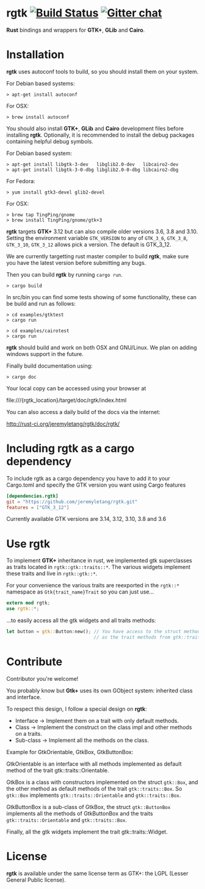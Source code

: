 rgtk [![Build Status](https://travis-ci.org/jeremyletang/rgtk.svg?branch=master)](https://travis-ci.org/jeremyletang/rgtk) [![Gitter chat](https://badges.gitter.im/jeremyletang/rgtk.png)](https://gitter.im/jeremyletang/rgtk)
====

__Rust__ bindings and wrappers for __GTK+__, __GLib__ and __Cairo__.

Installation
============

__rgtk__ uses autoconf tools to build, so you should install them on your system.


For Debian based systems:
```Shell
> apt-get install autoconf
```

For OSX:
```Shell
> brew install autoconf
```

You should also install __GTK+__, __GLib__ and __Cairo__ development files before installing __rgtk__. Optionally, it is recommended to install the debug packages containing helpful debug symbols.

For Debian based system:
```Shell
> apt-get install libgtk-3-dev   libglib2.0-dev   libcairo2-dev
> apt-get install libgtk-3-0-dbg libglib2.0-0-dbg libcairo2-dbg
```

For Fedora:
```Shell
> yum install gtk3-devel glib2-devel
```

For OSX:
```Shell
> brew tap TingPing/gnome
> brew install TingPing/gnome/gtk+3
```

__rgtk__ targets __GTK+__ 3.12 but can also compile older versions 3.6, 3.8 and 3.10. Setting the environment variable `GTK_VERSION` to any of `GTK_3_6`, `GTK_3_8`, `GTK_3_10`, `GTK_3_12` allows pick a version. The default is GTK_3_12.

We are currently targetting rust master compiler to build __rgtk__, make sure you have the latest version before submitting any bugs.

Then you can build __rgtk__ by running `cargo run`.

```Shell
> cargo build
```

In src/bin you can find some tests showing of some functionality, these can be build and run as follows:

```Shell
> cd examples/gtktest
> cargo run

> cd examples/cairotest
> cargo run
```

__rgtk__ should build and work on both OSX and GNU/Linux. We plan on adding windows support in the future.


Finally build documentation using:

```Shell
> cargo doc
```

Your local copy can be accessed using your browser at

file:///{rgtk_location}/target/doc/rgtk/index.html

You can also access a daily build of the docs via the internet:

http://rust-ci.org/jeremyletang/rgtk/doc/rgtk/

Including rgtk as a cargo dependency
====================================

To include rgtk as a cargo dependency you have to add it to your Cargo.toml and specify the GTK version you want using Cargo features
```Toml
[dependencies.rgtk]
git = "https://github.com/jeremyletang/rgtk.git"
features = ["GTK_3_12"]
```
Currently available GTK versions are 3.14, 3.12, 3.10, 3.8 and 3.6

Use __rgtk__
============

To implement __GTK+__ inheritance in rust, we implemented gtk superclasses as traits located in `rgtk::gtk::traits::*`. The various widgets implement these traits and live in `rgtk::gtk::*`.

For your convenience the various traits are reexported in the `rgtk::*` namespace as `Gtk{trait_name}Trait` so you can just use...

```Rust
extern mod rgtk;
use rgtk::*;
```

...to easily access all the gtk widgets and all traits methods:

```Rust
let button = gtk::Button:new(); // You have access to the struct methods of gtk::Button aswell
                                // as the trait methods from gtk::traits::Button as GtkButtonTrait.
```

Contribute
==========

Contributor you're welcome!

You probably know but __Gtk+__ uses its own GObject system: inherited class and interface.

To respect this design, I follow a special design on __rgtk__:

* Interface -> Implement them on a trait with only default methods.
* Class -> Implement the construct on the class impl and other methods on a traits.
* Sub-class -> Implement all the methods on the class.

Example for GtkOrientable, GtkBox, GtkButtonBox:

GtkOrientable is an interface with all methods implemented as default method of the trait gtk::traits::Orientable.

GtkBox is a class with constructors implemented on the struct `gtk::Box`, and the other method as default methods of the trait `gtk::traits::Box`. So `gtk::Box` implements `gtk::traits::Orientable` and `gtk::traits::Box`.

GtkButtonBox is a sub-class of GtkBox, the struct `gtk::ButtonBox` implements all the methods of GtkButtonBox and the traits `gtk::traits::Orientable` and `gtk::traits::Box`.

Finally, all the gtk widgets implement the trait gtk::traits::Widget.

License
=======

__rgtk__ is available under the same license term as GTK+: the LGPL (Lesser General Public license).
